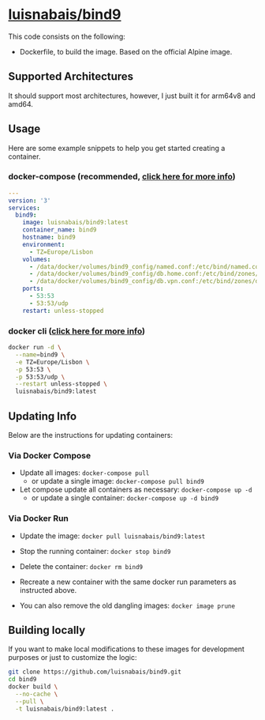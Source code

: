 # [luisnabais/bind9](https://github.com/luisnabais/bind9)

This code consists on the following:
- Dockerfile, to build the image. Based on the official Alpine image.

## Supported Architectures
It should support most architectures, however, I just built it for arm64v8 and amd64.

## Usage
Here are some example snippets to help you get started creating a container.

### docker-compose (recommended, [click here for more info](https://docs.linuxserver.io/general/docker-compose))

```yaml
---
version: '3'
services:
  bind9:
    image: luisnabais/bind9:latest
    container_name: bind9
    hostname: bind9
    environment:
      - TZ=Europe/Lisbon
    volumes:
      - /data/docker/volumes/bind9_config/named.conf:/etc/bind/named.conf
      - /data/docker/volumes/bind9_config/db.home.conf:/etc/bind/zones/db.home.conf
      - /data/docker/volumes/bind9_config/db.vpn.conf:/etc/bind/zones/db.vpn.conf
    ports:
      - 53:53
      - 53:53/udp
    restart: unless-stopped
```

### docker cli ([click here for more info](https://docs.docker.com/engine/reference/commandline/cli/))

```bash
docker run -d \
  --name=bind9 \
  -e TZ=Europe/Lisbon \
  -p 53:53 \
  -p 53:53/udp \
  --restart unless-stopped \
  luisnabais/bind9:latest
```

## Updating Info

Below are the instructions for updating containers:

### Via Docker Compose

* Update all images: `docker-compose pull`
  * or update a single image: `docker-compose pull bind9`
* Let compose update all containers as necessary: `docker-compose up -d`
  * or update a single container: `docker-compose up -d bind9`

### Via Docker Run

* Update the image: `docker pull luisnabais/bind9:latest`
* Stop the running container: `docker stop bind9`
* Delete the container: `docker rm bind9`
* Recreate a new container with the same docker run parameters as instructed above.

* You can also remove the old dangling images: `docker image prune`

## Building locally

If you want to make local modifications to these images for development purposes or just to customize the logic:

```bash
git clone https://github.com/luisnabais/bind9.git
cd bind9
docker build \
  --no-cache \
  --pull \
  -t luisnabais/bind9:latest .
```
